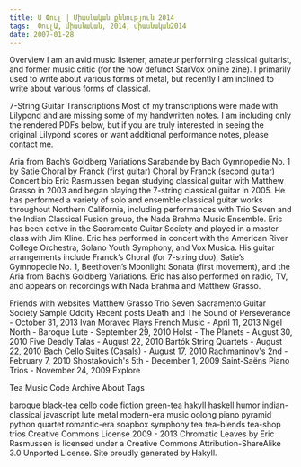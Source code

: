 ```yaml
---
title: Ա Փուլ | Միասնական քննություն 2014
tags:  ՓուլԱ, միասնական, 2014, միասնական2014
date: 2007-01-28
---
```




Overview
I am an avid music listener, amateur performing classical guitarist, and former music critic (for the now defunct StarVox online zine). I primarily used to write about various forms of metal, but recently I am inclined to write about various forms of classical.

7-String Guitar Transcriptions
Most of my transcriptions were made with Lilypond and are missing some of my handwritten notes. I am including only the rendered PDFs below, but if you are truly interested in seeing the original Lilypond scores or want additional performance notes, please contact me.

Aria from Bach’s Goldberg Variations
Sarabande by Bach
Gymnopedie No. 1 by Satie
Choral by Franck (first guitar)
Choral by Franck (second guitar)
Concert bio
Eric Rasmussen began studying classical guitar with Matthew Grasso in 2003 and began playing the 7-string classical guitar in 2005. He has performed a variety of solo and ensemble classical guitar works throughout Northern California, including performances with Trio Seven and the Indian Classical Fusion group, the Nada Brahma Music Ensemble. Eric has been active in the Sacramento Guitar Society and played in a master class with Jim Kline. Eric has performed in concert with the American River College Orchestra, Solano Youth Symphony, and Vox Musica. His guitar arrangements include Franck’s Choral (for 7-string duo), Satie’s Gymnopedie No. 1, Beethoven’s Moonlight Sonata (first movement), and the Aria from Bach’s Goldberg Variations. Eric has also performed on radio, TV, and appears on recordings with Nada Brahma and Matthew Grasso.

Friends with websites
Matthew Grasso
Trio Seven
Sacramento Guitar Society
Sample Oddity
Recent posts
Death and The Sound of Perseverance - October 31, 2013
Ivan Moravec Plays French Music - April 11, 2013
Nigel North - Baroque Lute - September 29, 2010
Holst - The Planets - August 30, 2010
Five Deadly Talas - August 22, 2010
Bartók String Quartets - August 22, 2010
Bach Cello Suites (Casals) - August 17, 2010
Rachmaninov's 2nd - February 7, 2010
Shostakovich's 5th - December 1, 2009
Saint-Saëns Piano Trios - November 24, 2009
Explore

Tea
Music
Code
Archive
About
Tags

baroque black-tea cello code fiction green-tea hakyll haskell humor indian-classical javascript lute metal modern-era music oolong piano pyramid python quartet romantic-era soapbox symphony tea tea-blends tea-shop trios
 Creative Commons License 
2009 - 2013 Chromatic Leaves by Eric Rasmussen is licensed under a Creative Commons Attribution-ShareAlike 3.0 Unported License. Site proudly generated by Hakyll.
